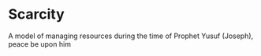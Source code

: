 # Scarcity
A model of managing resources during the time of Prophet Yusuf (Joseph), peace be upon him
